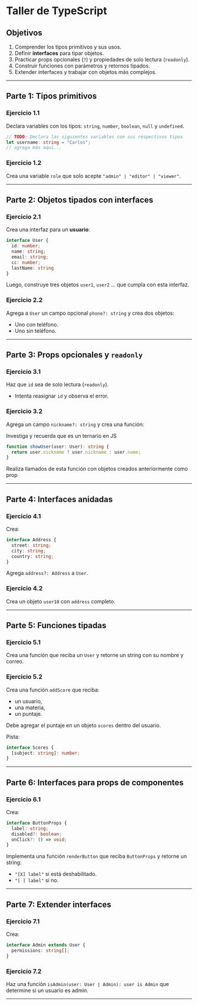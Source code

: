 #  Taller de TypeScript 

##  Objetivos
1. Comprender los tipos primitivos y sus usos.
2. Definir **interfaces** para tipar objetos.
3. Practicar props opcionales (`?`) y propiedades de solo lectura (`readonly`).
4. Construir funciones con parámetros y retornos tipados.
5. Extender interfaces y trabajar con objetos más complejos.

---

##  Parte 1: Tipos primitivos

### Ejercicio 1.1
Declara variables con los tipos: `string`, `number`, `boolean`, `null` y `undefined`.

```ts
// TODO: Declara las siguientes variables con sus respectivos tipos
let username: string = "Carlos";
// agrega más aquí...
```

### Ejercicio 1.2
Crea una variable `role` que solo acepte `"admin" | "editor" | "viewer"`.

---

##  Parte 2: Objetos tipados con interfaces

### Ejercicio 2.1
Crea una interfaz para un **usuario**:

```ts
interface User {
  id: number;
  name: string;
  email: string;
  cc: number;
  lastName: string
}
```

Luego, construye tres objetos `user1`, `user2` ...  que cumpla con esta interfaz.

### Ejercicio 2.2
Agrega a `User` un campo opcional `phone?: string` y crea dos objetos:
- Uno con teléfono.
- Uno sin teléfono.

---

##  Parte 3: Props opcionales y `readonly`

### Ejercicio 3.1
Haz que `id` sea de solo lectura (`readonly`).
- Intenta reasignar `id` y observa el error.

### Ejercicio 3.2
Agrega un campo `nickname?: string` y crea una función:

Investiga y recuerda que es un ternario en JS

```ts
function showUser(user: User): string {
  return user.nickname ? user.nickname : user.name;
}
```

Realiza llamados de esta función con objetos creados anteriormente como prop

---

##  Parte 4: Interfaces anidadas

### Ejercicio 4.1
Crea:

```ts
interface Address { 
  street: string; 
  city: string; 
  country: string; 
}
```

Agrega `address?: Address` a `User`.

### Ejercicio 4.2
Crea un objeto `user10` con `address` completo.

---

##  Parte 5: Funciones tipadas

### Ejercicio 5.1
Crea una función que reciba un `User` y retorne un string con su nombre y correo.

### Ejercicio 5.2
Crea una función `addScore` que reciba:
- un usuario,
- una materia,
- un puntaje.

Debe agregar el puntaje en un objeto `scores` dentro del usuario.  

Pista:
```ts
interface Scores {
  [subject: string]: number;
}
```

---

##  Parte 6: Interfaces para props de componentes

### Ejercicio 6.1
Crea:

```ts
interface ButtonProps {
  label: string;
  disabled?: boolean;
  onClick?: () => void;
}
```

Implementa una función `renderButton` que reciba `ButtonProps` y retorne un string:
- `"[X] label"` si está deshabilitado.
- `"[ ] label"` si no.

---

##   Parte 7: Extender interfaces

### Ejercicio 7.1
Crea:

```ts
interface Admin extends User {
  permissions: string[];
}
```

### Ejercicio 7.2
Haz una función `isAdmin(user: User | Admin): user is Admin` que determine si un usuario es admin.

---
